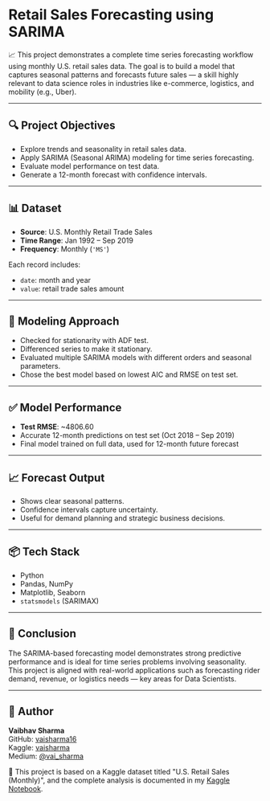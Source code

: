 # Retail Sales Forecasting using SARIMA

📈 This project demonstrates a complete time series forecasting workflow using monthly U.S. retail sales data. The goal is to build a model that captures seasonal patterns and forecasts future sales — a skill highly relevant to data science roles in industries like e-commerce, logistics, and mobility (e.g., Uber).

---

## 🔍 Project Objectives

- Explore trends and seasonality in retail sales data.
- Apply SARIMA (Seasonal ARIMA) modeling for time series forecasting.
- Evaluate model performance on test data.
- Generate a 12-month forecast with confidence intervals.

---

## 📊 Dataset

- **Source**: U.S. Monthly Retail Trade Sales  
- **Time Range**: Jan 1992 – Sep 2019  
- **Frequency**: Monthly (`'MS'`)

Each record includes:
- `date`: month and year
- `value`: retail trade sales amount

---

## 🧠 Modeling Approach

- Checked for stationarity with ADF test.
- Differenced series to make it stationary.
- Evaluated multiple SARIMA models with different orders and seasonal parameters.
- Chose the best model based on lowest AIC and RMSE on test set.

---

## ✅ Model Performance

- **Test RMSE**: ~4806.60
- Accurate 12-month predictions on test set (Oct 2018 – Sep 2019)
- Final model trained on full data, used for 12-month future forecast

---

## 📈 Forecast Output

- Shows clear seasonal patterns.
- Confidence intervals capture uncertainty.
- Useful for demand planning and strategic business decisions.

---

## 📦 Tech Stack

- Python
- Pandas, NumPy
- Matplotlib, Seaborn
- `statsmodels` (SARIMAX)

---

## 🏁 Conclusion

The SARIMA-based forecasting model demonstrates strong predictive performance and is ideal for time series problems involving seasonality. This project is aligned with real-world applications such as forecasting rider demand, revenue, or logistics needs — key areas for Data Scientists.

---

## 🔗 Author

**Vaibhav Sharma**  
GitHub: [vaisharma16](https://github.com/vaisharma16)  
Kaggle: [vaisharma](https://www.kaggle.com/vaisharma)  
Medium: [@vai_sharma](https://medium.com/@vai_sharma)

📌 This project is based on a Kaggle dataset titled "U.S. Retail Sales (Monthly)", and the complete analysis is documented in my [Kaggle Notebook](https://www.kaggle.com/code/vaisharma/u-s-monthly-retail-trade-sales-forecasting).
